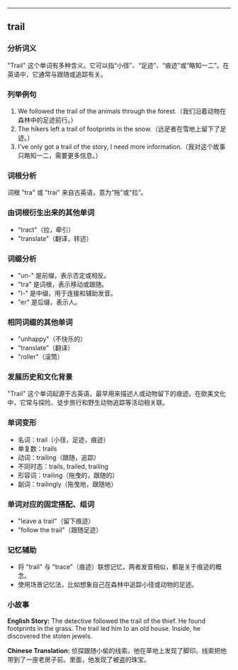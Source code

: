 
---------------
## trail
### 分析词义
"Trail" 这个单词有多种含义。它可以指“小径”、“足迹”、“痕迹”或“略知一二”。在英语中，它通常与跟随或追踪有关。

### 列举例句
1. We followed the trail of the animals through the forest.（我们沿着动物在森林中的足迹前行。）
2. The hikers left a trail of footprints in the snow.（远足者在雪地上留下了足迹。）
3. I've only got a trail of the story, I need more information.（我对这个故事只略知一二，需要更多信息。）

### 词根分析
词根 "tra" 或 "trai" 来自古英语，意为“拖”或“拉”。

### 由词根衍生出来的其他单词
- "tract"（拉，牵引）
- "translate"（翻译，转述）

### 词缀分析
- "un-" 是前缀，表示否定或相反。
- "tra" 是词根，表示移动或跟随。
- "l-" 是中缀，用于连接和辅助发音。
- "er" 是后缀，表示人。

### 相同词缀的其他单词
- "unhappy"（不快乐的）
- "translate"（翻译）
- "roller"（滚筒）

### 发展历史和文化背景
"Trail" 这个单词起源于古英语，最早用来描述人或动物留下的痕迹。在欧美文化中，它常与探险、徒步旅行和野生动物追踪等活动相关联。

### 单词变形
- 名词：trail（小径，足迹，痕迹）
- 单复数：trails
- 动词：trailing（跟随，追踪）
- 不同时态：trails, trailed, trailing
- 形容词：trailing（拖曳的，跟随的）
- 副词：trailingly（拖曳地，跟随地）

### 单词对应的固定搭配、组词
- "leave a trail"（留下痕迹）
- "follow the trail"（跟随足迹）

### 记忆辅助
- 将 "trail" 与 "trace"（痕迹）联想记忆，两者发音相似，都是关于痕迹的概念。
- 使用场景记忆法，比如想象自己在森林中追踪小径或动物的足迹。

### 小故事
**English Story:**
The detective followed the trail of the thief. He found footprints in the grass. The trail led him to an old house. Inside, he discovered the stolen jewels.

**Chinese Translation:**
侦探跟随小偷的线索。他在草地上发现了脚印。线索把他带到了一座老房子前。里面，他发现了被盗的珠宝。

